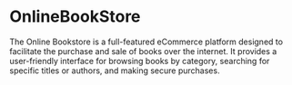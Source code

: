 # OnlineBookStore
The Online Bookstore is a full-featured eCommerce platform designed to facilitate the purchase and sale of books over the internet. It provides a user-friendly interface for browsing books by category, searching for specific titles or authors, and making secure purchases.
